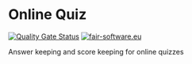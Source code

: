 # Online Quiz

[![Quality Gate Status](https://sonarcloud.io/api/project_badges/measure?project=eriktks_online_quiz&metric=alert_status)](https://sonarcloud.io/dashboard?id=eriktks_online_quiz)
[![fair-software.eu](https://img.shields.io/badge/fair--software.eu-%E2%97%8F%20%20%E2%97%8F%20%20%E2%97%8B%20%20%E2%97%8B%20%20%E2%97%8F-orange)](https://fair-software.eu)

Answer keeping and score keeping for online quizzes

